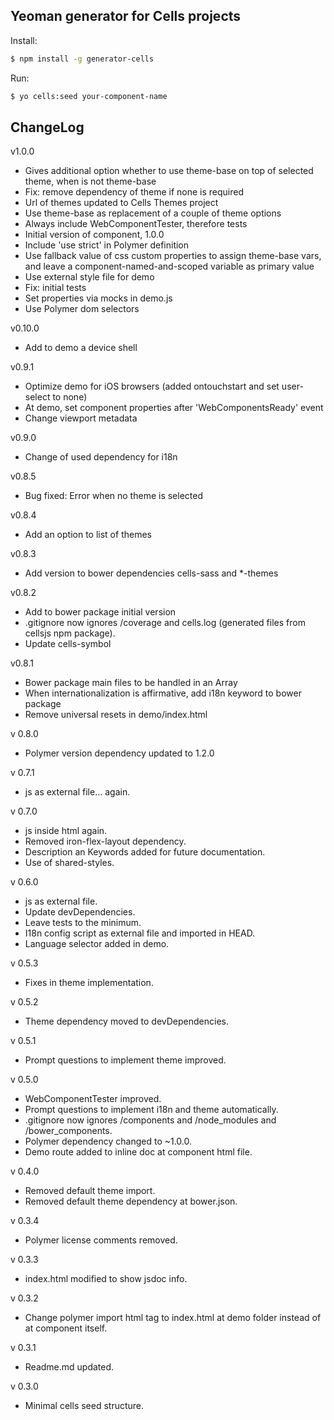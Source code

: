 ## Yeoman generator for Cells projects

Install:

```sh
$ npm install -g generator-cells
```

Run:

```sh
$ yo cells:seed your-component-name
```

## ChangeLog
v1.0.0
* Gives additional option whether to use theme-base on top of selected theme, when is not theme-base
* Fix: remove dependency of theme if none is required
* Url of themes updated to Cells Themes project
* Use theme-base as replacement of a couple of theme options
* Always include WebComponentTester, therefore tests
* Initial version of component, 1.0.0
* Include 'use strict' in Polymer definition
* Use fallback value of css custom properties to assign theme-base vars, and leave a component-named-and-scoped variable as primary value
* Use external style file for demo
* Fix: initial tests
* Set properties via mocks in demo.js
* Use Polymer dom selectors

v0.10.0
* Add to demo a device shell

v0.9.1
* Optimize demo for iOS browsers (added ontouchstart and set user-select to none)
* At demo, set component properties after 'WebComponentsReady' event
* Change viewport metadata

v0.9.0
* Change of used dependency for i18n

v0.8.5
* Bug fixed: Error when no theme is selected

v0.8.4
* Add an option to list of themes

v0.8.3
* Add version to bower dependencies cells-sass and \*-themes

v0.8.2
* Add to bower package initial version
* .gitignore now ignores /coverage and cells.log (generated files from cellsjs npm package).
* Update cells-symbol

v0.8.1
* Bower package main files to be handled in an Array
* When internationalization is affirmative, add i18n keyword to bower package
* Remove universal resets in demo/index.html

v 0.8.0
* Polymer version dependency updated to 1.2.0

v 0.7.1
* js as external file... again.

v 0.7.0
* js inside html again.
* Removed iron-flex-layout dependency.
* Description an Keywords added for future documentation.
* Use of shared-styles.

v 0.6.0
* js as external file.
* Update devDependencies.
* Leave tests to the minimum.
* I18n config script as external file and imported in HEAD.
* Language selector added in demo.

v 0.5.3
* Fixes in theme implementation.

v 0.5.2
* Theme dependency moved to devDependencies.

v 0.5.1
* Prompt questions to implement theme improved.

v 0.5.0
* WebComponentTester improved.
* Prompt questions to implement i18n and theme automatically.
* .gitignore now ignores /components and /node_modules and /bower_components.
* Polymer dependency changed to ~1.0.0.
* Demo route added to inline doc at component html file.

v 0.4.0
* Removed default theme import.
* Removed default theme dependency at bower.json.


v 0.3.4
* Polymer license comments removed.


v 0.3.3
* index.html modified to show jsdoc info.


v 0.3.2
* Change polymer import html tag to index.html at demo folder instead of at component itself.


v 0.3.1
* Readme.md updated.

v 0.3.0
* Minimal cells seed structure.
